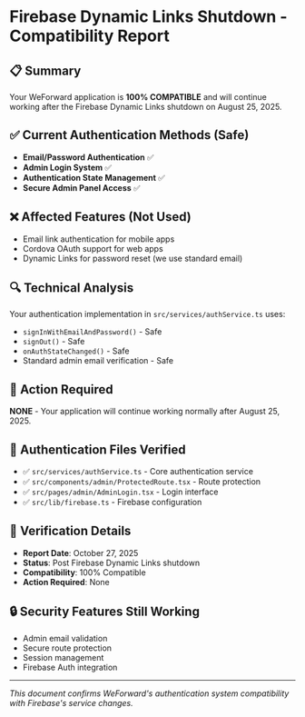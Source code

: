# Firebase Dynamic Links Shutdown - Compatibility Report

## 📋 Summary
Your WeForward application is **100% COMPATIBLE** and will continue working after the Firebase Dynamic Links shutdown on August 25, 2025.

## ✅ Current Authentication Methods (Safe)
- **Email/Password Authentication** ✅
- **Admin Login System** ✅ 
- **Authentication State Management** ✅
- **Secure Admin Panel Access** ✅

## ❌ Affected Features (Not Used)
- Email link authentication for mobile apps
- Cordova OAuth support for web apps
- Dynamic Links for password reset (we use standard email)

## 🔍 Technical Analysis
Your authentication implementation in `src/services/authService.ts` uses:
- `signInWithEmailAndPassword()` - Safe
- `signOut()` - Safe
- `onAuthStateChanged()` - Safe
- Standard admin email verification - Safe

## 🚀 Action Required
**NONE** - Your application will continue working normally after August 25, 2025.

## 📂 Authentication Files Verified
- ✅ `src/services/authService.ts` - Core authentication service
- ✅ `src/components/admin/ProtectedRoute.tsx` - Route protection
- ✅ `src/pages/admin/AdminLogin.tsx` - Login interface
- ✅ `src/lib/firebase.ts` - Firebase configuration

## 📅 Verification Details
- **Report Date**: October 27, 2025
- **Status**: Post Firebase Dynamic Links shutdown
- **Compatibility**: 100% Compatible
- **Action Required**: None

## 🔒 Security Features Still Working
- Admin email validation
- Secure route protection
- Session management
- Firebase Auth integration

---
*This document confirms WeForward's authentication system compatibility with Firebase's service changes.*
